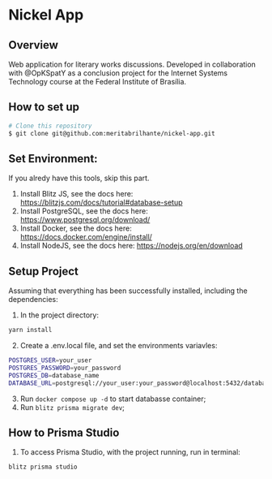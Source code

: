 # Nickel App

## Overview

Web application for literary works discussions. Developed in collaboration with @OpKSpatY as a conclusion project for the Internet Systems Technology course at the Federal Institute of Brasília.

## How to set up

```bash
# Clone this repository
$ git clone git@github.com:meritabrilhante/nickel-app.git

```

## Set Environment:

If you alredy have this tools, skip this part.

1. Install Blitz JS, see the docs here: https://blitzjs.com/docs/tutorial#database-setup
2. Install PostgreSQL, see the docs here: https://www.postgresql.org/download/
3. Install Docker, see the docs here: https://docs.docker.com/engine/install/
4. Install NodeJS, see the docs here: https://nodejs.org/en/download

## Setup Project

Assuming that everything has been successfully installed, including the dependencies:

1. In the project directory:

```bash
yarn install

```

2. Create a .env.local file, and set the environments variavles:

```bash
POSTGRES_USER=your_user
POSTGRES_PASSWORD=your_password
POSTGRES_DB=database_name
DATABASE_URL=postgresql://your_user:your_password@localhost:5432/database_name

```

3. Run `docker compose up -d` to start databasse container;
4. Run `blitz prisma migrate dev`;


## How to Prisma Studio

1. To access Prisma Studio, with the project running, run in terminal:

`blitz prisma studio`
